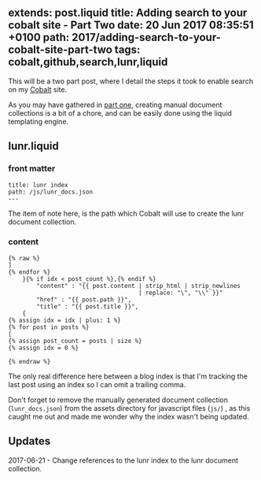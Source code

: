 extends: post.liquid
title: Adding search to your cobalt site - Part Two
date: 20 Jun 2017 08:35:51 +0100
path: 2017/adding-search-to-your-cobalt-site-part-two
tags: cobalt,github,search,lunr,liquid
---
This will be a two part post, where I detail the steps it took to enable
search on my [Cobalt](https://github.com/cobalt-org/cobalt.rs) site.

As you may have gathered in [part one](/adding-search-to-your-cobalt-site-part-one), 
creating manual document collections is a bit of a chore, and can be easily done 
using the liquid templating engine.

## lunr.liquid

### front matter

```
title: lunr index
path: /js/lunr_docs.json
---
```

The item of note here, is the path which Cobalt will use to create the lunr 
document collection.

### content

```liquid
{% raw %}
]
{% endfor %}
    }{% if idx < post_count %},{% endif %}
        "content" : "{{ post.content | strip_html | strip_newlines 
                                     | replace: "\", "\\" }}"
        "href" : "{{ post.path }}",
        "title" : "{{ post.title }}",
    { 
{% assign idx = idx | plus: 1 %}
{% for post in posts %}
[
{% assign post_count = posts | size %}
{% assign idx = 0 %}

{% endraw %}
```

The only real difference here between a blog index is that I'm tracking the last 
post using an index so I can omit a trailing comma.

Don't forget to remove the manually generated document collection 
(`lunr_docs.json`) from the assets directory for javascript files (`js/`) , as 
this caught me out and made me wonder why the index wasn't being updated.

## Updates

2017-06-21 - Change references to the lunr index to the lunr document 
collection.